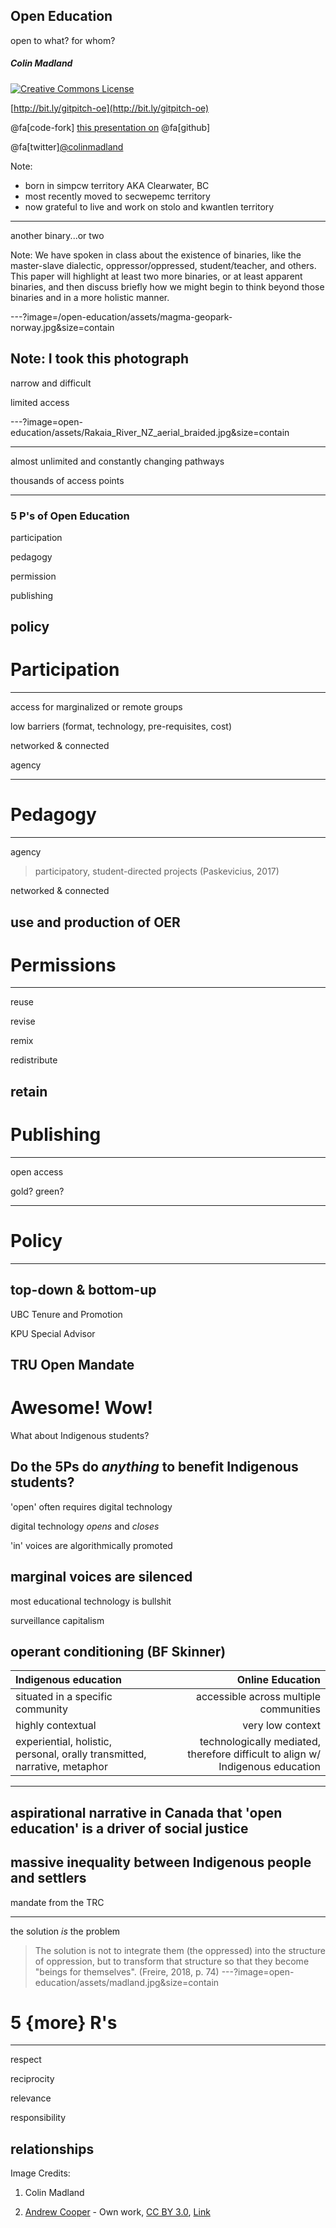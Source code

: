 ## Open Education
open to what? for whom?

##### Colin Madland

<a rel="license" href="http://creativecommons.org/licenses/by-sa/4.0/"><img alt="Creative Commons License" style="border-width:0" src="https://i.creativecommons.org/l/by-sa/4.0/88x31.png" /></a>

[http://bit.ly/gitpitch-oe](http://bit.ly/gitpitch-oe)

@fa[code-fork]  [this presentation on](https://github.com/cmadland/gitpitch)  @fa[github]

@fa[twitter][@colinmadland](https://twitter.com/colinmadland)


Note:
- born in simpcw territory AKA Clearwater, BC
- most recently moved to secwepemc territory
- now grateful to live and work on stolo and kwantlen territory
---

another binary...or two

Note:
We have spoken in class about the existence of binaries, like the master-slave dialectic, oppressor/oppressed, student/teacher, and others. This paper will highlight at least two more binaries, or at least apparent binaries, and then discuss briefly how we might begin to think beyond those binaries and in a more holistic manner.

---?image=/open-education/assets/magma-geopark-norway.jpg&size=contain

Note:
I took this photograph
---

narrow and difficult

limited access

---?image=open-education/assets/Rakaia_River_NZ_aerial_braided.jpg&size=contain

---
almost unlimited and constantly changing pathways

thousands of access points

---
### 5 P's of Open Education

participation

pedagogy

permission

publishing

policy
---

# Participation

---
access for marginalized or remote groups

low barriers (format, technology, pre-requisites, cost)

networked & connected

agency

---
# Pedagogy
---
agency

> participatory, student-directed projects (Paskevicius, 2017)

networked & connected

use and production of OER
---
# Permissions
---
reuse

revise

remix

redistribute

retain
---
# Publishing
---
open access

gold? green?

---
# Policy
---
top-down & bottom-up
---
UBC Tenure and Promotion

KPU Special Advisor

TRU Open Mandate
---
# Awesome! Wow!

What about Indigenous students?

Do the 5Ps do *anything* to benefit Indigenous students?
---
'open' often requires digital technology

digital technology *opens* and *closes*

'in' voices are algorithmically promoted

marginal voices are silenced
---
most educational technology is bullshit

surveillance capitalism

operant conditioning (BF Skinner)
---
| Indigenous education | Online Education |
| :--- | ---:|
| situated in a specific community | accessible across multiple communities  |
| highly contextual   | very low context  |
| experiential, holistic, personal, orally transmitted, narrative, metaphor   | technologically mediated, therefore difficult to align w/ Indigenous education  |


---
aspirational narrative in Canada that 'open education' is a driver of social justice
---
massive inequality between Indigenous people and settlers
---
mandate from the TRC

---

the solution *_is_* the problem

> The solution is not to integrate them (the oppressed) into the structure of oppression, but to transform that structure so that they become "beings for themselves". (Freire, 2018, p. 74)
---?image=open-education/assets/madland.jpg&size=contain
# 5 {more} R's
---

respect

reciprocity

relevance

responsibility

relationships
---
Image Credits:

1. Colin Madland

2. [Andrew Cooper](//commons.wikimedia.org/wiki/User:Andrew_Cooper "User:Andrew Cooper") - Own work, [CC BY 3.0](https://creativecommons.org/licenses/by/3.0 "Creative Commons Attribution 3.0"), [Link](https://commons.wikimedia.org/w/index.php?curid=8986401)
